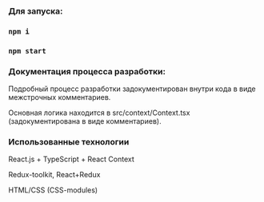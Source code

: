 
### Для запуска:

### `npm i`
### `npm start`


### Документация процесса разработки:

Подробный процесс разработки задокументирован внутри кода в виде межстрочных комментариев.

Основная логика находится в src/context/Context.tsx (задокументирована в виде комментариев).


### Использованные технологии

React.js + TypeScript + React Context

Redux-toolkit, React+Redux

HTML/CSS (CSS-modules)



